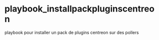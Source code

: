 # playbook_installpackpluginscentreon
playbook pour installer un pack de plugins centreon sur des pollers

